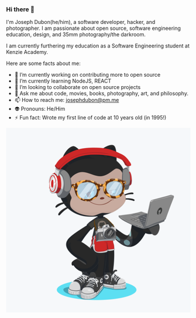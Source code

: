### Hi there :ant:

I'm Joseph Dubon(he/him), a software developer, hacker, and photographer. 
I am passionate about open source, software engineering education, design, and 35mm photography/the darkroom.

I am currently furthering my education as a Software Engineering student at Kenzie Academy.

<!--
**josephdubon/josephdubon** is a ✨ _special_ ✨ repository because its `README.md` (this file) appears on your GitHub profile.
-->

Here are some facts about me:

- 🔭 I’m currently working on contributing more to open source
- 🌱 I’m currently learning NodeJS, REACT
- :violin: I’m looking to collaborate on open source projects
- 💬 Ask me about code, movies, books, photography, art, and philosophy.
- 📫 How to reach me: josephdubon@pm.me
- :alien: Pronouns: He/Him
- ⚡ Fun fact: Wrote my first line of code at 10 years old (in 1995!)

![Octocat style!](octocat.png)
